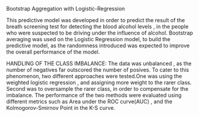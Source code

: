
Bootstrap Aggregation with Logistic-Regression

This predictive model was developed in order to predict the result of the breath screening test for detecting the blood alcohol levels , in the people who were suspected to be driving under the influence of alcohol. Bootstrap averaging was used on the Logistic Regression model, to build the predictive model, as the randomness introduced was expected to improve the overall performance of the model.  

HANDLING OF THE CLASS IMBALANCE:
The data was unbalanced , as the number of negatives far outscored the number of posives. To cater to this phenomenon, two different approaches were tested.One was using the weighted logistic regression , and assigning more weight to the rarer class. Second was to oversample the rarer class, in order to compensate for the imbalance. The performance of the two methods were evaluated using different metrics such as Area under the ROC curve(AUC) , and the Kolmogorov-Smirnov Point in the K-S curve. 

